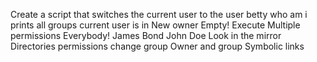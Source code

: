 Create a script that switches the current user to the user betty
who am i
prints all groups current user is in
 New owner
 Empty!
 Execute
Multiple permissions
Everybody!
James Bond
John Doe
Look in the mirror
Directories
permissions
change group
Owner and group
Symbolic links
